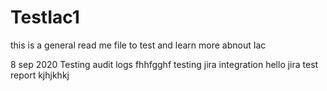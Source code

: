 # TestIac1

this is a general read me file to test and learn more abnout Iac

8 sep 2020 Testing audit logs
fhhfgghf
testing jira integration
hello
jira
test report
kjhjkhkj


